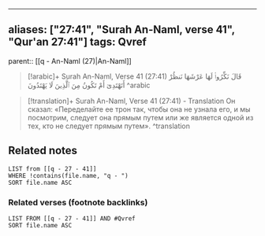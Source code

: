 
---
aliases: ["27:41", "Surah An-Naml, verse 41", "Qur'an 27:41"]
tags: Qvref
---

parent:: [[q - An-Naml (27)|An-Naml]]

> [!arabic]+ Surah An-Naml, Verse 41 (27:41)
> <span class="quran-arabic">قَالَ نَكِّرُوا۟ لَهَا عَرْشَهَا نَنظُرْ أَتَهْتَدِىٓ أَمْ تَكُونُ مِنَ ٱلَّذِينَ لَا يَهْتَدُونَ</span>
^arabic

> [!translation]+ Surah An-Naml, Verse 41 (27:41) - Translation
> Он сказал: «Переделайте ее трон так, чтобы она не узнала его, и мы посмотрим, следует она прямым путем или же является одной из тех, кто не следует прямым путем».
^translation



## Related notes
```dataview
LIST from [[q - 27 - 41]]
WHERE !contains(file.name, "q - ")
SORT file.name ASC
```

### Related verses (footnote backlinks)
```dataview
LIST FROM [[q - 27 - 41]] AND #Qvref
SORT file.name ASC
```

